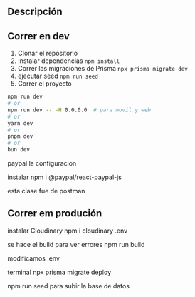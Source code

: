 ## Descripción


## Correr en dev

1. Clonar el repositorio
2. Instalar dependencias ```npm install```
3. Correr las migraciones de Prisma ```npx prisma migrate dev```
4. ejecutar seed ```npm run seed```
5. Correr el proyecto 
```bash
npm run dev
# or
npm run dev -- -H 0.0.0.0  # para movil y web
# or
yarn dev
# or
pnpm dev
# or
bun dev
```

paypal la configuracion

instalar 
npm i @paypal/react-paypal-js

esta clase fue de postman
## Correr em produción

instalar Cloudinary
npm i cloudinary
.env

se hace el build para ver errores
npm run build 

modificamos .env

terminal 
npx prisma migrate deploy

npm run seed
para subir la base de datos